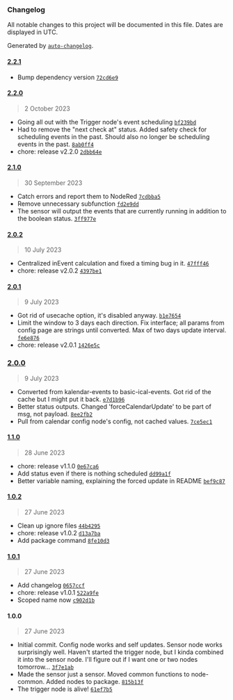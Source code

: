 ### Changelog

All notable changes to this project will be documented in this file. Dates are displayed in UTC.

Generated by [`auto-changelog`](https://github.com/CookPete/auto-changelog).

#### [2.2.1](https://github.com/AlmostInteractive/node-red-contrib-basic-ical-calendar/compare/2.2.0...2.2.1)

- Bump dependency version [`72cd6e9`](https://github.com/AlmostInteractive/node-red-contrib-basic-ical-calendar/commit/72cd6e98753b9815c8017ca393a700bf7fab9e98)

#### [2.2.0](https://github.com/AlmostInteractive/node-red-contrib-basic-ical-calendar/compare/2.1.0...2.2.0)

> 2 October 2023

- Going all out with the Trigger node's event scheduling [`bf239bd`](https://github.com/AlmostInteractive/node-red-contrib-basic-ical-calendar/commit/bf239bdeb90a0a80ef647069bd1cb2f68aae23fb)
- Had to remove the "next check at" status.  Added safety check for scheduling events in the past. Should also no longer be scheduling events in the past. [`8ab0ff4`](https://github.com/AlmostInteractive/node-red-contrib-basic-ical-calendar/commit/8ab0ff4779e2a5b5dfcc65e587bd827edbd3ed4a)
- chore: release v2.2.0 [`2dbb64e`](https://github.com/AlmostInteractive/node-red-contrib-basic-ical-calendar/commit/2dbb64e74b333c0634bbf1710ec532ebf870ff72)

#### [2.1.0](https://github.com/AlmostInteractive/node-red-contrib-basic-ical-calendar/compare/2.0.2...2.1.0)

> 30 September 2023

- Catch errors and report them to NodeRed [`7cdbba5`](https://github.com/AlmostInteractive/node-red-contrib-basic-ical-calendar/commit/7cdbba58d9aa0fe399f4b8172bc12b6bcfa6e78e)
- Remove unnecessary subfunction [`fd2e9dd`](https://github.com/AlmostInteractive/node-red-contrib-basic-ical-calendar/commit/fd2e9dd45b7d21a8f08b1dfc3e001b5b8a031508)
- The sensor will output the events that are currently running in addition to the boolean status. [`3ff977e`](https://github.com/AlmostInteractive/node-red-contrib-basic-ical-calendar/commit/3ff977e8381a0c9e36536af730990696a04b91d5)

#### [2.0.2](https://github.com/AlmostInteractive/node-red-contrib-basic-ical-calendar/compare/2.0.1...2.0.2)

> 10 July 2023

- Centralized inEvent calculation and fixed a timing bug in it. [`47fff46`](https://github.com/AlmostInteractive/node-red-contrib-basic-ical-calendar/commit/47fff46705d618febd58a606780b23b127d63c9f)
- chore: release v2.0.2 [`4397be1`](https://github.com/AlmostInteractive/node-red-contrib-basic-ical-calendar/commit/4397be1b63a99b2f3ee7fee0a22ae6cdcbf3a40e)

#### [2.0.1](https://github.com/AlmostInteractive/node-red-contrib-basic-ical-calendar/compare/2.0.0...2.0.1)

> 9 July 2023

- Got rid of usecache option, it's disabled anyway. [`b1e7654`](https://github.com/AlmostInteractive/node-red-contrib-basic-ical-calendar/commit/b1e765437cdfe1ddca5899c9678c3d482d46b3a5)
- Limit the window to 3 days each direction. Fix interface; all params from config page are strings until converted. Max of two days update interval. [`fe6e876`](https://github.com/AlmostInteractive/node-red-contrib-basic-ical-calendar/commit/fe6e876dc09e28d097fca357140de1daffe2a082)
- chore: release v2.0.1 [`1426e5c`](https://github.com/AlmostInteractive/node-red-contrib-basic-ical-calendar/commit/1426e5c9c9523831224a8b2f1fdfdbfb644f3422)

### [2.0.0](https://github.com/AlmostInteractive/node-red-contrib-basic-ical-calendar/compare/1.1.0...2.0.0)

> 9 July 2023

- Converted from kalendar-events to basic-ical-events.  Got rid of the cache but I might put it back. [`e7d1b96`](https://github.com/AlmostInteractive/node-red-contrib-basic-ical-calendar/commit/e7d1b96b4c220b0c6002dc1495a2fde8b86ad45a)
- Better status outputs.  Changed 'forceCalendarUpdate' to be part of msg, not payload. [`8ee2fb2`](https://github.com/AlmostInteractive/node-red-contrib-basic-ical-calendar/commit/8ee2fb2a148da863ce0b6fbcbff7da8b37810334)
- Pull from calendar config node's config, not cached values. [`7ce5ec1`](https://github.com/AlmostInteractive/node-red-contrib-basic-ical-calendar/commit/7ce5ec147ebdb414685eeb562c920455bdcdec4b)

#### [1.1.0](https://github.com/AlmostInteractive/node-red-contrib-basic-ical-calendar/compare/1.0.2...1.1.0)

> 28 June 2023

- chore: release v1.1.0 [`0e67ca6`](https://github.com/AlmostInteractive/node-red-contrib-basic-ical-calendar/commit/0e67ca68463b560ac4ce9831372de1f3988f57d2)
- Add status even if there is nothing scheduled [`dd99a1f`](https://github.com/AlmostInteractive/node-red-contrib-basic-ical-calendar/commit/dd99a1fec7850c5e2da12e2aacb163f14493ecd6)
- Better variable naming, explaining the forced update in README [`bef9c87`](https://github.com/AlmostInteractive/node-red-contrib-basic-ical-calendar/commit/bef9c873f853c40467a2ef25a232faba991ef5d8)

#### [1.0.2](https://github.com/AlmostInteractive/node-red-contrib-basic-ical-calendar/compare/1.0.1...1.0.2)

> 27 June 2023

- Clean up ignore files [`44b4295`](https://github.com/AlmostInteractive/node-red-contrib-basic-ical-calendar/commit/44b4295d98190f449cef832fc40bce85d7371079)
- chore: release v1.0.2 [`d13a7ba`](https://github.com/AlmostInteractive/node-red-contrib-basic-ical-calendar/commit/d13a7ba0d8365a8d678c829bbd686b49ccc83b0e)
- Add package command [`8fe10d3`](https://github.com/AlmostInteractive/node-red-contrib-basic-ical-calendar/commit/8fe10d330c7b9fc708328d7d1d2c10dfad588ebe)

#### [1.0.1](https://github.com/AlmostInteractive/node-red-contrib-basic-ical-calendar/compare/1.0.0...1.0.1)

> 27 June 2023

- Add changelog [`0657ccf`](https://github.com/AlmostInteractive/node-red-contrib-basic-ical-calendar/commit/0657ccf2d77d22f97e15344a3ca1c182bf75c5ec)
- chore: release v1.0.1 [`522a9fe`](https://github.com/AlmostInteractive/node-red-contrib-basic-ical-calendar/commit/522a9fe563ca597fee40bcf2d73043da5a1aaf74)
- Scoped name now [`c902d1b`](https://github.com/AlmostInteractive/node-red-contrib-basic-ical-calendar/commit/c902d1b908a94317735926908cfd1d9932d29bd5)

#### 1.0.0

> 27 June 2023

- Initial commit.  Config node works and self updates.  Sensor node works surprisingly well.  Haven't started the trigger node, but I kinda combined it into the sensor node.  I'll figure out if I want one or two nodes tomorrow... [`3f7e1ab`](https://github.com/AlmostInteractive/node-red-contrib-basic-ical-calendar/commit/3f7e1ab3e0379bd181ce575a3ce62adcd6aa8a48)
- Made the sensor just a sensor.  Moved common functions to node-common.  Added nodes to package. [`815b13f`](https://github.com/AlmostInteractive/node-red-contrib-basic-ical-calendar/commit/815b13f4e9a6b4462d80dd3f780155b06753b61d)
- The trigger node is alive! [`61ef7b5`](https://github.com/AlmostInteractive/node-red-contrib-basic-ical-calendar/commit/61ef7b50f10497da1d7b685ad846fe2543650bc1)
